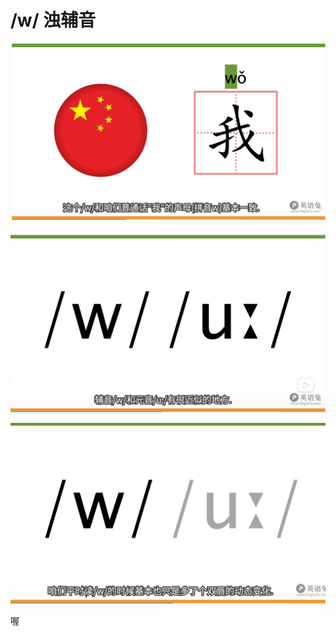 # /w/	浊辅音

![image-20230621161140250](images/image-20230621161140250.png)

![image-20230621161210434](images/image-20230621161210434.png)

![image-20230621161230543](images/image-20230621161230543.png)

喔

​	